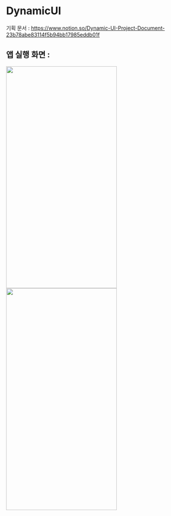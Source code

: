 # DynamicUI

기획 문서 : https://www.notion.so/Dynamic-UI-Project-Document-23b78abe83114f5b94bb17985eddb01f

## 앱 실행 화면 : 


<img src="https://user-images.githubusercontent.com/42116216/211138970-0e5cac08-57ea-4caf-a3e0-45fe7033e3b7.jpg" width="300" height="600"/>

<img src="https://user-images.githubusercontent.com/42116216/211138972-3344ceaa-43ea-493b-8862-11f8b77c75c8.jpg" width="300" height="600"/>
